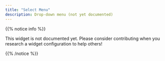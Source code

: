 ```yaml
---
title: "Select Menu"
description: Drop-down menu (not yet documented)
---
```


{{% notice info %}}

This widget is not documented yet. Please consider contributing when you research a widget configuration to help others! 

{{% /notice %}}
